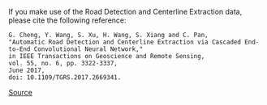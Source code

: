 If you make use of the Road Detection and Centerline Extraction data, please cite the following reference:

``` apa
G. Cheng, Y. Wang, S. Xu, H. Wang, S. Xiang and C. Pan, 
"Automatic Road Detection and Centerline Extraction via Cascaded End-to-End Convolutional Neural Network," 
in IEEE Transactions on Geoscience and Remote Sensing, 
vol. 55, no. 6, pp. 3322-3337, 
June 2017, 
doi: 10.1109/TGRS.2017.2669341.

```

[Source](https://www.kaggle.com/datasets/ipythonx/tgrs-road)